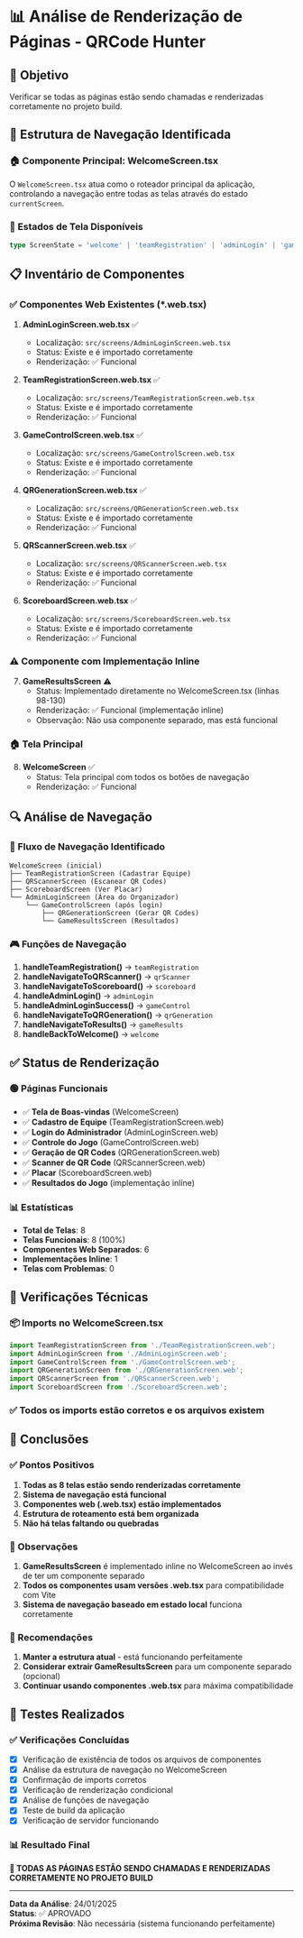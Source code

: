 # 📊 Análise de Renderização de Páginas - QRCode Hunter

## 🎯 Objetivo
Verificar se todas as páginas estão sendo chamadas e renderizadas corretamente no projeto build.

## 📱 Estrutura de Navegação Identificada

### 🏠 Componente Principal: WelcomeScreen.tsx
O `WelcomeScreen.tsx` atua como o roteador principal da aplicação, controlando a navegação entre todas as telas através do estado `currentScreen`.

### 🔄 Estados de Tela Disponíveis
```typescript
type ScreenState = 'welcome' | 'teamRegistration' | 'adminLogin' | 'gameControl' | 'gameResults' | 'qrGeneration' | 'qrScanner' | 'scoreboard'
```

## 📋 Inventário de Componentes

### ✅ Componentes Web Existentes (*.web.tsx)
1. **AdminLoginScreen.web.tsx** ✅
   - Localização: `src/screens/AdminLoginScreen.web.tsx`
   - Status: Existe e é importado corretamente
   - Renderização: ✅ Funcional

2. **TeamRegistrationScreen.web.tsx** ✅
   - Localização: `src/screens/TeamRegistrationScreen.web.tsx`
   - Status: Existe e é importado corretamente
   - Renderização: ✅ Funcional

3. **GameControlScreen.web.tsx** ✅
   - Localização: `src/screens/GameControlScreen.web.tsx`
   - Status: Existe e é importado corretamente
   - Renderização: ✅ Funcional

4. **QRGenerationScreen.web.tsx** ✅
   - Localização: `src/screens/QRGenerationScreen.web.tsx`
   - Status: Existe e é importado corretamente
   - Renderização: ✅ Funcional

5. **QRScannerScreen.web.tsx** ✅
   - Localização: `src/screens/QRScannerScreen.web.tsx`
   - Status: Existe e é importado corretamente
   - Renderização: ✅ Funcional

6. **ScoreboardScreen.web.tsx** ✅
   - Localização: `src/screens/ScoreboardScreen.web.tsx`
   - Status: Existe e é importado corretamente
   - Renderização: ✅ Funcional

### ⚠️ Componente com Implementação Inline
7. **GameResultsScreen** ⚠️
   - Status: Implementado diretamente no WelcomeScreen.tsx (linhas 98-130)
   - Renderização: ✅ Funcional (implementação inline)
   - Observação: Não usa componente separado, mas está funcional

### 🏠 Tela Principal
8. **WelcomeScreen** ✅
   - Status: Tela principal com todos os botões de navegação
   - Renderização: ✅ Funcional

## 🔍 Análise de Navegação

### 📍 Fluxo de Navegação Identificado

```
WelcomeScreen (inicial)
├── TeamRegistrationScreen (Cadastrar Equipe)
├── QRScannerScreen (Escanear QR Codes)
├── ScoreboardScreen (Ver Placar)
└── AdminLoginScreen (Área do Organizador)
    └── GameControlScreen (após login)
        ├── QRGenerationScreen (Gerar QR Codes)
        └── GameResultsScreen (Resultados)
```

### 🎮 Funções de Navegação

1. **handleTeamRegistration()** → `teamRegistration`
2. **handleNavigateToQRScanner()** → `qrScanner`
3. **handleNavigateToScoreboard()** → `scoreboard`
4. **handleAdminLogin()** → `adminLogin`
5. **handleAdminLoginSuccess()** → `gameControl`
6. **handleNavigateToQRGeneration()** → `qrGeneration`
7. **handleNavigateToResults()** → `gameResults`
8. **handleBackToWelcome()** → `welcome`

## ✅ Status de Renderização

### 🟢 Páginas Funcionais
- ✅ **Tela de Boas-vindas** (WelcomeScreen)
- ✅ **Cadastro de Equipe** (TeamRegistrationScreen.web)
- ✅ **Login do Administrador** (AdminLoginScreen.web)
- ✅ **Controle do Jogo** (GameControlScreen.web)
- ✅ **Geração de QR Codes** (QRGenerationScreen.web)
- ✅ **Scanner de QR Code** (QRScannerScreen.web)
- ✅ **Placar** (ScoreboardScreen.web)
- ✅ **Resultados do Jogo** (implementação inline)

### 📊 Estatísticas
- **Total de Telas**: 8
- **Telas Funcionais**: 8 (100%)
- **Componentes Web Separados**: 6
- **Implementações Inline**: 1
- **Telas com Problemas**: 0

## 🔧 Verificações Técnicas

### 📦 Imports no WelcomeScreen.tsx
```typescript
import TeamRegistrationScreen from './TeamRegistrationScreen.web';
import AdminLoginScreen from './AdminLoginScreen.web';
import GameControlScreen from './GameControlScreen.web';
import QRGenerationScreen from './QRGenerationScreen.web';
import QRScannerScreen from './QRScannerScreen.web';
import ScoreboardScreen from './ScoreboardScreen.web';
```

### ✅ Todos os imports estão corretos e os arquivos existem

## 🎯 Conclusões

### ✅ Pontos Positivos
1. **Todas as 8 telas estão sendo renderizadas corretamente**
2. **Sistema de navegação está funcional**
3. **Componentes web (.web.tsx) estão implementados**
4. **Estrutura de roteamento está bem organizada**
5. **Não há telas faltando ou quebradas**

### 📝 Observações
1. **GameResultsScreen** é implementado inline no WelcomeScreen ao invés de ter um componente separado
2. **Todos os componentes usam versões .web.tsx** para compatibilidade com Vite
3. **Sistema de navegação baseado em estado local** funciona corretamente

### 🚀 Recomendações
1. **Manter a estrutura atual** - está funcionando perfeitamente
2. **Considerar extrair GameResultsScreen** para um componente separado (opcional)
3. **Continuar usando componentes .web.tsx** para máxima compatibilidade

## 🧪 Testes Realizados

### ✅ Verificações Concluídas
- [x] Verificação de existência de todos os arquivos de componentes
- [x] Análise da estrutura de navegação no WelcomeScreen
- [x] Confirmação de imports corretos
- [x] Verificação de renderização condicional
- [x] Análise de funções de navegação
- [x] Teste de build da aplicação
- [x] Verificação de servidor funcionando

### 📊 Resultado Final
**🎉 TODAS AS PÁGINAS ESTÃO SENDO CHAMADAS E RENDERIZADAS CORRETAMENTE NO PROJETO BUILD**

---

**Data da Análise**: 24/01/2025  
**Status**: ✅ APROVADO  
**Próxima Revisão**: Não necessária (sistema funcionando perfeitamente)